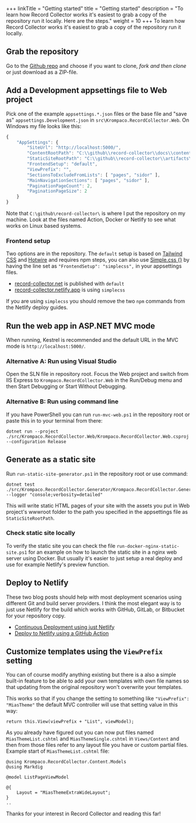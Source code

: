 +++
linkTitle = "Getting started"
title = "Getting started"
description = "To learn how Record Collector works it's easiest to grab a copy of the repository run it locally. Here are the steps."
weight = 10
+++
To learn how Record Collector works it's easiest to grab a copy of the repository run it locally.

## Grab the repository

Go to the [Github repo](https://github.com/krompaco/record-collector) and choose if you want to clone, _fork and then clone_ or just download as a ZIP-file.

## Add a Development appsettings file to Web project

Pick one of the example `appsettings.*.json` files or the base file and "save as" `appsettings.Development.json` in `src\Krompaco.RecordCollector.Web`. On Windows my file looks like this:

```js
{
	"AppSettings": {
		"SiteUrl": "http://localhost:5000/",
		"ContentRootPath": "C:\\github\\record-collector\\docs\\content-record-collector-net\\",
		"StaticSiteRootPath": "C:\\github\\record-collector\\artifacts\\static-site\\",
		"FrontendSetup": "default",
		"ViewPrefix": "",
		"SectionsToExcludeFromLists": [ "pages", "sidor" ],
		"MainNavigationSections": [ "pages", "sidor" ],
		"PaginationPageCount": 2,
		"PaginationPageSize": 2
	}
}
```

Note that `C:\github\record-collector\` is where I put the repository on my machine. Look at the files named Action, Docker or Netlify to see what works on Linux based systems.

### Frontend setup

Two options are in the repository. The `default` setup is based on [Tailwind CSS](https://tailwindcss.com/) and [Hotwire](https://hotwired.dev/) and requires npm steps, you can also use [Simple.css {}](https://simplecss.org/) by having the line set as `"FrontendSetup": "simplecss",` in your appsettings files.

* [record-collector.net](https://record-collector.net/) is published with `default`
* [record-collector.netlify.app](https://record-collector.netlify.app/) is using `simplecss`

If you are using `simplecss` you should remove the two `npm` commands from the Netlify deploy guides.

## Run the web app in ASP.NET MVC mode

When running, Kestrel is recommended and the default URL in the MVC mode is `http://localhost:5000/`.

### Alternative A: Run using Visual Studio

Open the SLN file in repository root. Focus the Web project and switch from IIS Express to `Krompaco.RecordCollector.Web` in the Run/Debug menu and then Start Debugging or Start Without Debugging.

### Alternative B: Run using command line

If you have PowerShell you can run `run-mvc-web.ps1` in the repository root or paste this in to your terminal from there:

```
dotnet run --project ./src/Krompaco.RecordCollector.Web/Krompaco.RecordCollector.Web.csproj --configuration Release
```

## Generate as a static site

Run `run-static-site-generator.ps1` in the repository root or use command:

```
dotnet test ./src/Krompaco.RecordCollector.Generator/Krompaco.RecordCollector.Generator.csproj --logger "console;verbosity=detailed"
```

This will write static HTML pages of your site with the assets you put in Web project's wwwroot folder to the path you specified in the appsettings file as `StaticSiteRootPath`.

### Check static site locally

To verify the static site you can check the file `run-docker-nginx-static-site.ps1` for an example on how to launch the static site in a nginx web server using Docker. But usually it's easier to just setup a real deploy and use for example Netlify's preview function.

## Deploy to Netlify

These two blog posts should help with most deployment scenarios using different Git and build server providers. I think the most elegant way is to just use Netlify for the build which works with GitHub, GitLab, or Bitbucket for your repository copy.

* [Continuous Deployment using just Netlify](/en/updates/continuous-deployment-using-just-netlify/)
* [Deploy to Netlify using a GitHub Action](/en/updates/deploy-to-netlify-using-a-github-action/)

## Customize templates using the `ViewPrefix` setting

You can of course modify anything existing but there is a also a simple built-in feature to be able to add your own templates with own file names so that updating from the original repository won't overwrite your templates.

This works so that if you change the setting to something like `"ViewPrefix": "MiasTheme"` the default MVC controller will use that setting value in this way:

```
return this.View(viewPrefix + "List", viewModel);
```

As you already have figured out you can now put files named `MiasThemeList.cshtml` and `MiasThemeSingle.cshtml` in `Views/Content` and then from those files refer to any layout file you have or custom partial files. Example start of `MiasThemeList.cshtml` file:

```
@using Krompaco.RecordCollector.Content.Models
@using Markdig

@model ListPageViewModel

@{
	Layout = "MiasThemeExtraWideLayout";
}
..
```

Thanks for your interest in Record Collector and reading this far!